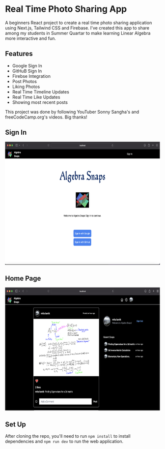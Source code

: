 # Real Time Photo Sharing App

A beginners React project to create a real time photo sharing application using Next.js, Tailwind CSS and Firebase. I've created this app to share among my students in Summer Quartar to make learning Linear Algebra more interactive and fun.

## Features
- Google Sign In
- GitHuB Sign In
- Firebse Integration
- Post Photos
- Liking Photos
- Real Time Timeline Updates
- Real Time Like Updates
- Showing most recent posts

This project was done by following YouTuber Sonny Sangha's and freeCodeCamp.org's videos. Big thanks!

## Sign In

<img src= 'public/images/signIn.png' height="400" weight ="600">

## Home Page

<img src= 'public/images/homePage.png' height="400" weight ="600">

## Set Up

After cloning the repo, you'll need to run `npm install` to install dependencies and `npm run dev` to run the web application.
